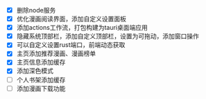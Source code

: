 - [x] 删除node服务
- [x] 优化漫画阅读界面，添加自定义设置面板
- [x] 添加actions工作流，打包构建为tauri桌面端应用
- [x] 隐藏系统顶部栏，添加自定义顶部栏，设置为可拖动，添加窗口操作
- [x] 可以自定义设置rust端口，前端动态获取
- [x] 主页添加推荐漫画、漫画榜单
- [x] 主页信息添加缓存
- [x] 添加深色模式
- [ ] 个人书架添加缓存
- [ ] 添加漫画下载功能